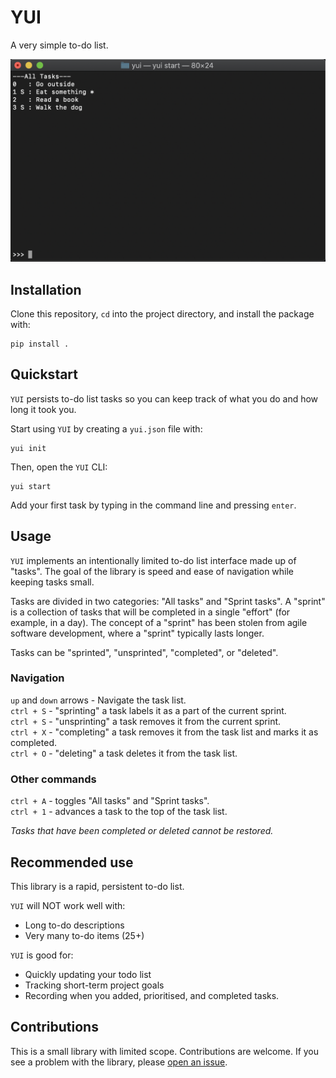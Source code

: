 # YUI

A very simple to-do list.

![](/yui_demo.png)

## Installation

Clone this repository, `cd` into the project directory, and install the package with:

``` {shell}
pip install .
```

## Quickstart

`YUI` persists to-do list tasks so you can keep track of what you do and how long it took you.

Start using `YUI` by creating a `yui.json` file with:

``` {shell}
yui init
```

Then, open the `YUI` CLI:

``` {shell}
yui start
```

Add your first task by typing in the command line and pressing `enter`.

## Usage

`YUI` implements an intentionally limited to-do list interface made up of "tasks". The goal of the library is speed and ease of navigation while keeping tasks small.

Tasks are divided in two categories: "All tasks" and "Sprint tasks". A "sprint" is a collection of tasks that will be completed in a single "effort" (for example, in a day). The concept of a "sprint" has been stolen from agile software development, where a "sprint" typically lasts longer.

Tasks can be "sprinted", "unsprinted", "completed", or "deleted".

### Navigation

`up` and `down` arrows - Navigate the task list.  
`ctrl + S` - "sprinting" a task labels it as a part of the current sprint.  
`ctrl + S` - "unsprinting" a task removes it from the current sprint.  
`ctrl + X` - "completing" a task removes it from the task list and marks it as completed.  
`ctrl + O` - "deleting" a task deletes it from the task list.  

### Other commands

`ctrl + A` - toggles "All tasks" and "Sprint tasks".  
`ctrl + 1` - advances a task to the top of the task list.  

*Tasks that have been completed or deleted cannot be restored.*

## Recommended use

This library is a rapid, persistent to-do list.

`YUI` will NOT work well with:

* Long to-do descriptions
* Very many to-do items (25+)

`YUI` is good for:

* Quickly updating your todo list
* Tracking short-term project goals
* Recording when you added, prioritised, and completed tasks.

## Contributions

This is a small library with limited scope. Contributions are welcome. If you see a problem with the library, please [open an issue](https://github.com/hamishgibbs/yui/issues/new).
